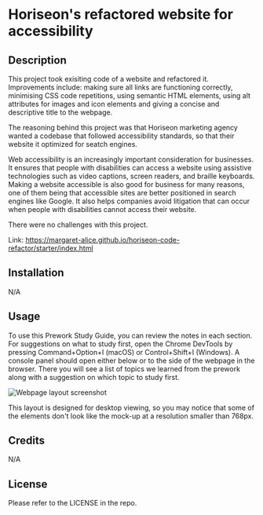 # Horiseon's refactored website for accessibility

## Description

This project took exisiting code of a website and refactored it. Improvements include: making sure all links are functioning correctly, minimising CSS code repetitions, using semantic HTML elements, using alt attributes for images and icon elements and giving a concise and descriptive title to the webpage. 

The reasoning behind this project was that Horiseon marketing agency wanted a codebase that followed accessibility standards, so that their website it optimized for seatch engines. 

Web accessibility is an increasingly important consideration for businesses. It ensures that people with disabilities can access a website using assistive technologies such as video captions, screen readers, and braille keyboards. Making a website accessible is also good for business for many reasons, one of them being that accessible sites are better positioned in search engines like Google. It also helps companies avoid litigation that can occur when people with disabilities cannot access their website. 

There were no challenges with this project. 

Link: https://margaret-alice.github.io/horiseon-code-refactor/starter/index.html

## Installation

N/A

## Usage

To use this Prework Study Guide, you can review the notes in each section. For suggestions on what to study first, open the Chrome DevTools by pressing Command+Option+I (macOS) or Control+Shift+I (Windows). A console panel should open either below or to the side of the webpage in the browser. There you will see a list of topics we learned from the prework along with a suggestion on which topic to study first.

![Webpage layout screenshot](https://github.com/Margaret-Alice/horiseon-code-refactor/blob/main/starter/assets/images/screenshot.png)

This layout is designed for desktop viewing, so you may notice that some of the elements don't look like the mock-up at a resolution smaller than 768px.

## Credits

N/A

## License

Please refer to the LICENSE in the repo.
